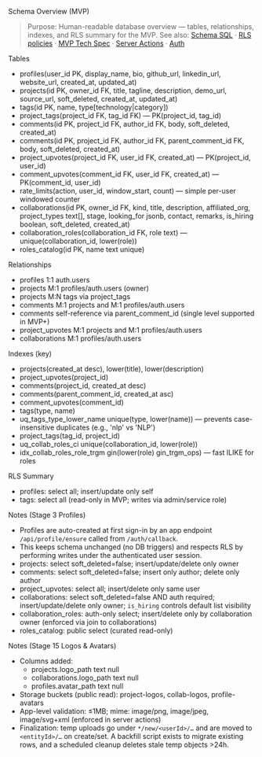 Schema Overview (MVP)

> Purpose: Human-readable database overview — tables, relationships, indexes, and RLS summary for the MVP.
> See also: [Schema SQL](schema.sql) · [RLS policies](rls_policies.sql) · [MVP Tech Spec](../docs/MVP_TECH_SPEC.md) · [Server Actions](../docs/SERVER_ACTIONS.md) · [Auth](../docs/AUTH.md)

Tables
- profiles(user_id PK, display_name, bio, github_url, linkedin_url, website_url, created_at, updated_at)
- projects(id PK, owner_id FK, title, tagline, description, demo_url, source_url, soft_deleted, created_at, updated_at)
- tags(id PK, name, type[technology|category])
- project_tags(project_id FK, tag_id FK) — PK(project_id, tag_id)
- comments(id PK, project_id FK, author_id FK, body, soft_deleted, created_at)
 - comments(id PK, project_id FK, author_id FK, parent_comment_id FK, body, soft_deleted, created_at)
- project_upvotes(project_id FK, user_id FK, created_at) — PK(project_id, user_id)
 - comment_upvotes(comment_id FK, user_id FK, created_at) — PK(comment_id, user_id)
 - rate_limits(action, user_id, window_start, count) — simple per-user windowed counter
- collaborations(id PK, owner_id FK, kind, title, description, affiliated_org, project_types text[], stage, looking_for jsonb, contact, remarks, is_hiring boolean, soft_deleted, created_at)
 - collaboration_roles(collaboration_id FK, role text) — unique(collaboration_id, lower(role))
 - roles_catalog(id PK, name text unique)

Relationships
- profiles 1:1 auth.users
- projects M:1 profiles/auth.users (owner)
- projects M:N tags via project_tags
- comments M:1 projects and M:1 profiles/auth.users
 - comments self-reference via parent_comment_id (single level supported in MVP+)
- project_upvotes M:1 projects and M:1 profiles/auth.users
- collaborations M:1 profiles/auth.users

Indexes (key)
- projects(created_at desc), lower(title), lower(description)
- project_upvotes(project_id)
- comments(project_id, created_at desc)
 - comments(parent_comment_id, created_at asc)
 - comment_upvotes(comment_id)
- tags(type, name)
- uq_tags_type_lower_name unique(type, lower(name)) — prevents case-insensitive duplicates (e.g., 'nlp' vs 'NLP')
- project_tags(tag_id, project_id)
 - uq_collab_roles_ci unique(collaboration_id, lower(role))
 - idx_collab_roles_role_trgm gin(lower(role) gin_trgm_ops) — fast ILIKE for roles

RLS Summary
- profiles: select all; insert/update only self
 - tags: select all (read-only in MVP; writes via admin/service role)

Notes (Stage 3 Profiles)
- Profiles are auto-created at first sign-in by an app endpoint `/api/profile/ensure` called from `/auth/callback`.
- This keeps schema unchanged (no DB triggers) and respects RLS by performing writes under the authenticated user session.
- projects: select soft_deleted=false; insert/update/delete only owner
- comments: select soft_deleted=false; insert only author; delete only author
- project_upvotes: select all; insert/delete only same user
- collaborations: select soft_deleted=false AND auth required; insert/update/delete only owner; `is_hiring` controls default list visibility
 - collaboration_roles: auth-only select; insert/delete only by collaboration owner (enforced via join to collaborations)
 - roles_catalog: public select (curated read-only)

Notes (Stage 15 Logos & Avatars)
- Columns added:
  - projects.logo_path text null
  - collaborations.logo_path text null
  - profiles.avatar_path text null
- Storage buckets (public read): project-logos, collab-logos, profile-avatars
- App-level validation: ≤1MB; mime: image/png, image/jpeg, image/svg+xml (enforced in server actions)
- Finalization: temp uploads go under `*/new/<userId>/…` and are moved to `<entityId>/…` on create/set. A backfill script exists to migrate existing rows, and a scheduled cleanup deletes stale temp objects >24h.

